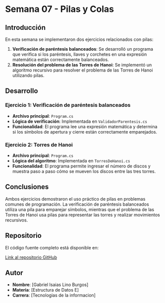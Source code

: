 # Semana 07 - Pilas y Colas

## Introducción

En esta semana se implementaron dos ejercicios relacionados con pilas:

1. **Verificación de paréntesis balanceados**: Se desarrolló un programa que verifica si los paréntesis, llaves y corchetes en una expresión matemática están correctamente balanceados.
2. **Resolución del problema de las Torres de Hanoi**: Se implementó un algoritmo recursivo para resolver el problema de las Torres de Hanoi utilizando pilas.

## Desarrollo

### Ejercicio 1: Verificación de paréntesis balanceados

- **Archivo principal**: `Program.cs`
- **Lógica de verificación**: Implementada en `ValidadorParentesis.cs`
- **Funcionalidad**: El programa lee una expresión matemática y determina si los símbolos de apertura y cierre están correctamente emparejados.

### Ejercicio 2: Torres de Hanoi

- **Archivo principal**: `Program.cs`
- **Lógica del algoritmo**: Implementada en `TorresDeHanoi.cs`
- **Funcionalidad**: El programa permite ingresar el número de discos y muestra paso a paso cómo se mueven los discos entre las tres torres.

## Conclusiones

Ambos ejercicios demostraron el uso práctico de pilas en problemas comunes de programación. La verificación de paréntesis balanceados utiliza una pila para emparejar símbolos, mientras que el problema de las Torres de Hanoi usa pilas para representar las torres y realizar movimientos recursivos.

## Repositorio

El código fuente completo está disponible en:

[Link al repositorio GitHub](https://github.com/Lion-75/ESTRUCTURA-DE-DATOS/tree/main/Semana07 )

## Autor

- **Nombre**: [Gabriel Isaias Lino Burgos]
- **Materia**: [Estructura de Datos E]
- **Carrera**: [Tecnologias de la informacion]
